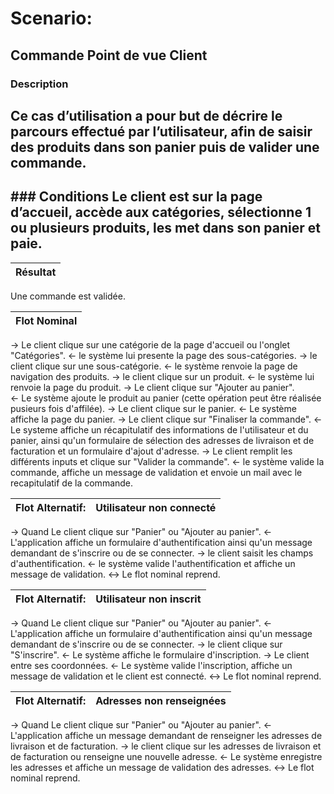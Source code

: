 # Scenario:
## Commande Point de vue Client


### <strong>Description</strong>
Ce cas d’utilisation a pour but de décrire le parcours effectué par l’utilisateur, afin de saisir des produits dans son panier puis de valider une commande.
---



### <strong>Conditions</strong>
Le client est sur la page d’accueil, accède aux catégories, sélectionne 1 ou plusieurs produits, les met dans son panier et paie.
---


|Résultat|
|-----------|
Une commande est validée.


|Flot Nominal| 
|-----------|
&rarr; Le client clique sur une catégorie de la page d'accueil ou l'onglet "Catégories".
&larr; le système lui presente la page des sous-catégories.
&rarr; le client clique sur une sous-catégorie.
&larr; le système renvoie la page de navigation des produits.
&rarr; le client clique sur un produit.
&larr; le système lui renvoie la page du produit.
&rarr; Le client clique sur "Ajouter au panier".  
&larr; Le système ajoute le produit au panier (cette opération peut être réalisée pusieurs fois d'affilée).
&rarr; Le client clique sur le panier.
&larr; Le système affiche la page du panier.
&rarr; Le client clique sur "Finaliser la commande".
&larr; Le systeme affiche un récapitulatif des informations de l'utilisateur et du panier, ainsi qu'un formulaire de sélection des adresses de livraison et de facturation et un formulaire d'ajout d'adresse.
&rarr; Le client remplit les différents inputs et clique sur "Valider la commande".
&larr; le système valide la commande, affiche un message de validation et envoie un mail avec le recapitulatif de la commande. 

|Flot Alternatif:|Utilisateur non connecté| 
|-----------|-------------
&rarr;  Quand Le client clique sur "Panier" ou "Ajouter au panier". 
&larr; L'application affiche un formulaire d'authentification ainsi qu'un message demandant de s'inscrire ou de se connecter.
&rarr; le client saisit les champs d'authentification.
&larr; le système valide l'authentification et affiche un message de validation.
&harr; Le flot nominal reprend.

|Flot Alternatif:|Utilisateur non inscrit| 
|-----------|-------------
&rarr;  Quand Le client clique sur "Panier" ou "Ajouter au panier". 
&larr; L'application affiche un formulaire d'authentification ainsi qu'un message demandant de s'inscrire ou de se connecter.
&rarr; le client clique sur "S'inscrire".
&larr; Le système affiche le formulaire d'inscription.
&rarr; Le client entre ses coordonnées.
&larr; Le système valide l'inscription, affiche un message de validation et le client est connecté.
&harr; Le flot nominal reprend.

|Flot Alternatif:|Adresses non renseignées| 
|-----------|-------------
&rarr;  Quand Le client clique sur "Panier" ou "Ajouter au panier". 
&larr; L'application affiche un message demandant de renseigner les adresses de livraison et de facturation.
&rarr; le client clique sur les adresses de livraison et de facturation ou renseigne une nouvelle adresse.
&larr; Le système enregistre les adresses et affiche un message de validation des adresses.
&harr; Le flot nominal reprend.

